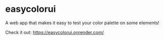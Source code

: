 # easycolorui
 A web app that makes it easy to test your color palette on some elements!

 Check it out: https://easycolorui.onrender.com/
